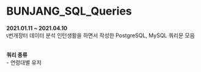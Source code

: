 # BUNJANG_SQL_Queries
<b>2021.01.11 ~ 2021.04.10</b><br>
📞번개장터 데이터 분석 인턴생활을 하면서 작성한 PostgreSQL, MySQL 쿼리문 모음

<br>
<b>쿼리 종류</b><br>
- 연령대별 유저 
